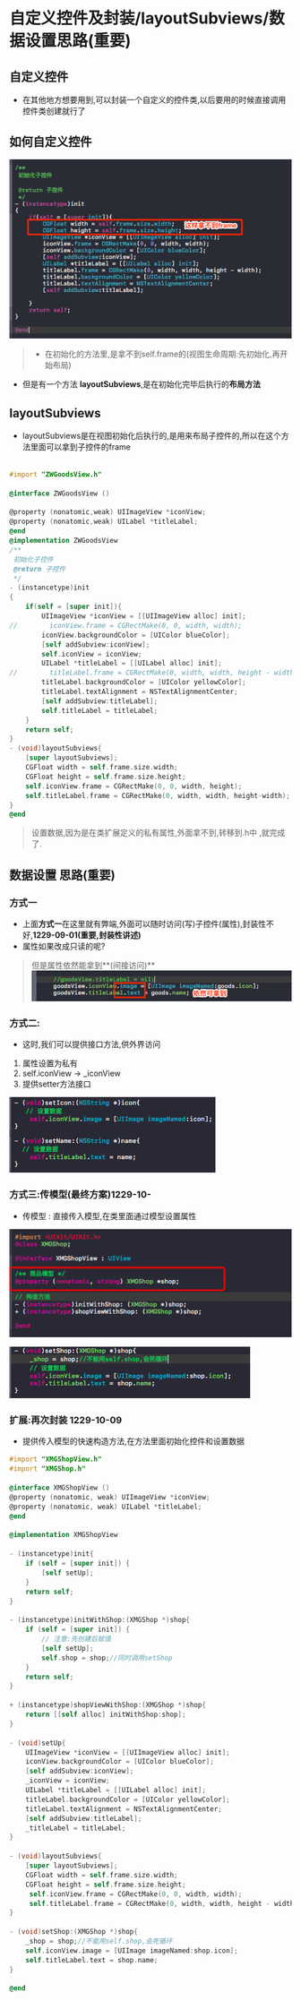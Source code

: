 # 自定义控件及封装/layoutSubviews/数据设置思路(重要)

## 自定义控件
* 在其他地方想要用到,可以封装一个自定义的控件类,以后要用的时候直接调用控件类创建就行了

## 如何自定义控件

![](/1229/images/WX20170722-165350.png)

> * 在初始化的方法里,是拿不到self.frame的(视图生命周期:先初始化,再开始布局)

* 但是有一个方法 **layoutSubviews**,是在初始化完毕后执行的**布局方法**

## layoutSubviews
* layoutSubviews是在视图初始化后执行的,是用来布局子控件的,所以在这个方法里面可以拿到子控件的frame

```objectivec

#import "ZWGoodsView.h"

@interface ZWGoodsView ()

@property (nonatomic,weak) UIImageView *iconView;
@property (nonatomic,weak) UILabel *titleLabel;
@end
@implementation ZWGoodsView
/**
 初始化子控件
 @return 子控件
 */
- (instancetype)init
{
    if(self = [super init]){
        UIImageView *iconView = [[UIImageView alloc] init];
//        iconView.frame = CGRectMake(0, 0, width, width);
        iconView.backgroundColor = [UIColor blueColor];
        [self addSubview:iconView];
        self.iconView = iconView;
        UILabel *titleLabel = [[UILabel alloc] init];
//        titleLabel.frame = CGRectMake(0, width, width, height - width);
        titleLabel.backgroundColor = [UIColor yellowColor];
        titleLabel.textAlignment = NSTextAlignmentCenter;
        [self addSubview:titleLabel];
        self.titleLabel = titleLabel;
    }
    return self;
}
- (void)layoutSubviews{
    [super layoutSubviews];
    CGFloat width = self.frame.size.width;
    CGFloat height = self.frame.size.height;
    self.iconView.frame = CGRectMake(0, 0, width, height);
    self.titleLabel.frame = CGRectMake(0, width, width, height-width);
}
@end

```
> 设置数据,因为是在类扩展定义的私有属性,外面拿不到,转移到.h中
,就完成了.

## 数据设置 思路(重要)
### 方式一
* 上面**方式一**在这里就有弊端,外面可以随时访问(写)子控件(属性),封装性不好,**1229-09-01(重要,封装性讲述)**
* 属性如果改成只读的呢?
> 但是属性依然能拿到**(间接访问)**
![](/1229/images/WX20170722-174848.png)

### 方式二:
* 这时,我们可以提供接口方法,供外界访问
1. 属性设置为私有
2. self.iconView -> _iconView
3. 提供setter方法接口

![](/1229/images/WX20170722-175541.png)

### 方式三:传模型(最终方案)1229-10-
* 传模型 : 直接传入模型,在类里面通过模型设置属性

![](/1229/images/WX20170722-180902.png)

![](/1229/images/WX20170722-180752.png)

### 扩展:再次封装 1229-10-09
* 提供传入模型的快速构造方法,在方法里面初始化控件和设置数据

```objectivec
#import "XMGShopView.h"
#import "XMGShop.h"

@interface XMGShopView ()
@property (nonatomic, weak) UIImageView *iconView;
@property (nonatomic, weak) UILabel *titleLabel;
@end

@implementation XMGShopView

- (instancetype)init{
    if (self = [super init]) {
        [self setUp];
    }
    return self;
}

- (instancetype)initWithShop:(XMGShop *)shop{
    if (self = [super init]) {
        // 注意:先创建后赋值
        [self setUp];
        self.shop = shop;//同时调用setShop
    }
    return self;
}

+ (instancetype)shopViewWithShop:(XMGShop *)shop{
    return [[self alloc] initWithShop:shop];
}

- (void)setUp{
    UIImageView *iconView = [[UIImageView alloc] init];
    iconView.backgroundColor = [UIColor blueColor];
    [self addSubview:iconView];
    _iconView = iconView;
    UILabel *titleLabel = [[UILabel alloc] init];
    titleLabel.backgroundColor = [UIColor yellowColor];
    titleLabel.textAlignment = NSTextAlignmentCenter;
    [self addSubview:titleLabel];
    _titleLabel = titleLabel;
}

- (void)layoutSubviews{
    [super layoutSubviews];
    CGFloat width = self.frame.size.width;
    CGFloat height = self.frame.size.height;
     self.iconView.frame = CGRectMake(0, 0, width, width);
     self.titleLabel.frame = CGRectMake(0, width, width, height - width);
}

- (void)setShop:(XMGShop *)shop{
    _shop = shop;//不能用self.shop,会死循环
    self.iconView.image = [UIImage imageNamed:shop.icon];
    self.titleLabel.text = shop.name;
}

@end
```










